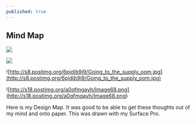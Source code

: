 ```yaml
---
published: true
---
```


## Mind Map


![](/)

![](/)


![http://s8.postimg.org/6pjdjb9j9/Going_to_the_supply_oom.jpg](http://s8.postimg.org/6pjdjb9j9/Going_to_the_supply_oom.jpg)



![http://s18.postimg.org/a0qfmgayh/Image68.png]
(http://s18.postimg.org/a0qfmgayh/Image68.png)


Here is my Design Map. It was good to be able to get these thoughts out of my mind and onto paper. This was drawn with my Surface Pro.